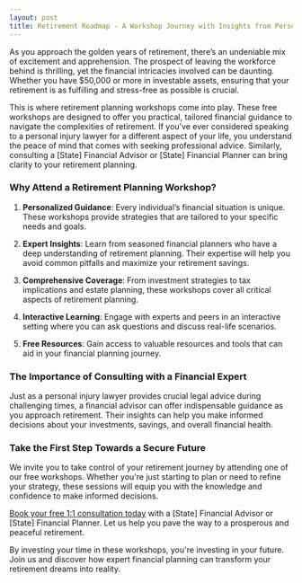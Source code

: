 ```yaml
---
layout: post
title: Retirement Roadmap - A Workshop Journey with Insights from Personal Injury Lawyers
---
```



As you approach the golden years of retirement, there’s an undeniable mix of excitement and apprehension. The prospect of leaving the workforce behind is thrilling, yet the financial intricacies involved can be daunting. Whether you have $50,000 or more in investable assets, ensuring that your retirement is as fulfilling and stress-free as possible is crucial. 

This is where retirement planning workshops come into play. These free workshops are designed to offer you practical, tailored financial guidance to navigate the complexities of retirement. If you’ve ever considered speaking to a personal injury lawyer for a different aspect of your life, you understand the peace of mind that comes with seeking professional advice. Similarly, consulting a [State] Financial Advisor or [State] Financial Planner can bring clarity to your retirement planning.

### Why Attend a Retirement Planning Workshop?

1. **Personalized Guidance**: Every individual’s financial situation is unique. These workshops provide strategies that are tailored to your specific needs and goals.
   
2. **Expert Insights**: Learn from seasoned financial planners who have a deep understanding of retirement planning. Their expertise will help you avoid common pitfalls and maximize your retirement savings.

3. **Comprehensive Coverage**: From investment strategies to tax implications and estate planning, these workshops cover all critical aspects of retirement planning.

4. **Interactive Learning**: Engage with experts and peers in an interactive setting where you can ask questions and discuss real-life scenarios.

5. **Free Resources**: Gain access to valuable resources and tools that can aid in your financial planning journey.

### The Importance of Consulting with a Financial Expert

Just as a personal injury lawyer provides crucial legal advice during challenging times, a financial advisor can offer indispensable guidance as you approach retirement. Their insights can help you make informed decisions about your investments, savings, and overall financial health.

### Take the First Step Towards a Secure Future

We invite you to take control of your retirement journey by attending one of our free workshops. Whether you're just starting to plan or need to refine your strategy, these sessions will equip you with the knowledge and confidence to make informed decisions.

[Book your free 1:1 consultation today](https://workshopsforretirement.com) with a [State] Financial Advisor or [State] Financial Planner. Let us help you pave the way to a prosperous and peaceful retirement.

By investing your time in these workshops, you're investing in your future. Join us and discover how expert financial planning can transform your retirement dreams into reality.